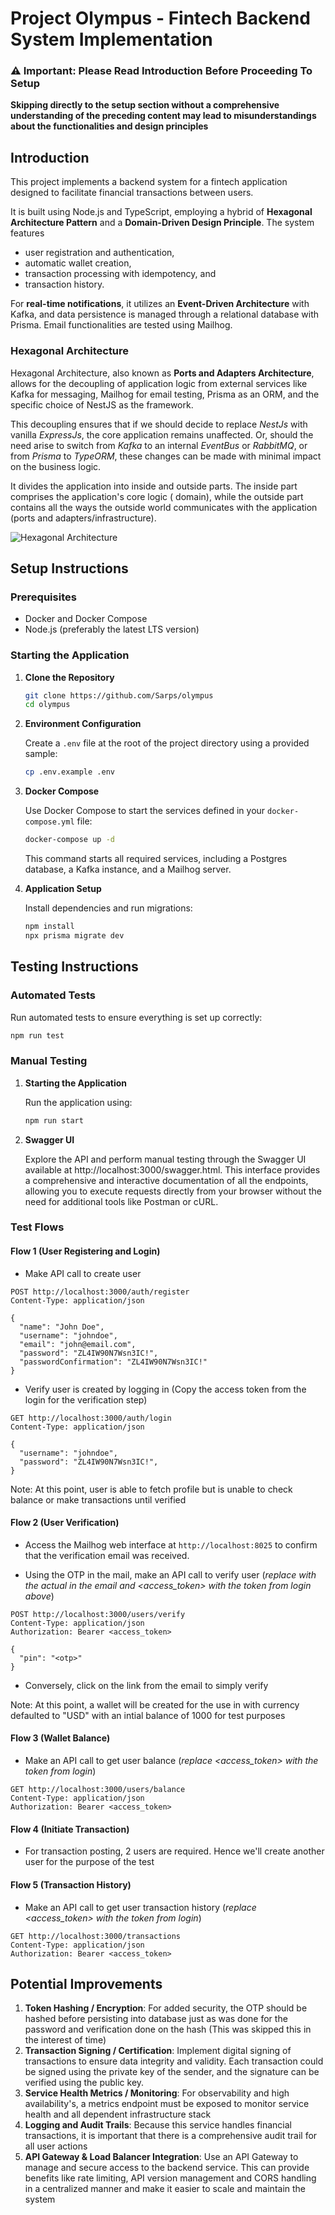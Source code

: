 # Project Olympus - Fintech Backend System Implementation

### ⚠️ **Important: Please Read Introduction Before Proceeding To Setup**

**Skipping directly to the setup section without a comprehensive understanding of the preceding content may lead to
misunderstandings about the functionalities and design principles**

## Introduction

This project implements a backend system for a fintech application designed to facilitate financial transactions between
users.

It is built using Node.js and TypeScript, employing a hybrid of **Hexagonal Architecture Pattern** and a **Domain-Driven
Design Principle**.
The system features

- user registration and authentication,
- automatic wallet creation,
- transaction processing with idempotency, and
- transaction history.

For **real-time notifications**, it utilizes an **Event-Driven Architecture** with Kafka, and data persistence is
managed through a relational database with Prisma. Email functionalities are tested using Mailhog.

### Hexagonal Architecture

Hexagonal Architecture, also known as **Ports and Adapters Architecture**, allows for the decoupling of application
logic from external services like Kafka for messaging, Mailhog for email testing, Prisma as an ORM, and the specific
choice of NestJS as the framework.

This decoupling ensures that if we should decide to replace *NestJs* with vanilla *ExpressJs*, the core application
remains unaffected. Or, should the need arise to switch from *Kafka* to an internal *EventBus* or *RabbitMQ*, or from
*Prisma* to *TypeORM*, these changes can be made with minimal impact on the business logic.

It divides the application into inside and outside parts. The inside part comprises the application's core logic (
domain), while the outside part contains all the ways the outside world communicates with the application (ports and
adapters/infrastructure).

![Hexagonal Architecture](docs/assets/hexagonal.jpg?raw=true)

## Setup Instructions

### Prerequisites

- Docker and Docker Compose
- Node.js (preferably the latest LTS version)

### Starting the Application

1. **Clone the Repository**

   ```bash
   git clone https://github.com/Sarps/olympus
   cd olympus
   ```

2. **Environment Configuration**

   Create a `.env` file at the root of the project directory using a provided sample:

    ```bash
   cp .env.example .env
    ```

3. **Docker Compose**

   Use Docker Compose to start the services defined in your `docker-compose.yml` file:

   ```bash
   docker-compose up -d
   ```

   This command starts all required services, including a Postgres database, a Kafka instance, and a Mailhog server.

4. **Application Setup**

   Install dependencies and run migrations:

   ```bash
   npm install
   npx prisma migrate dev
   ```

## Testing Instructions

### Automated Tests

Run automated tests to ensure everything is set up correctly:

```bash
npm run test
```

### Manual Testing

1. **Starting the Application**

   Run the application using:

   ```bash
   npm run start
   ```
2. **Swagger UI**

   Explore the API and perform manual testing through the Swagger UI available at http://localhost:3000/swagger.html.
   This interface provides a comprehensive and interactive documentation of all the endpoints, allowing you to execute
   requests directly from your browser without the need for additional tools like Postman or cURL.

### Test Flows

#### Flow 1 (User Registering and Login)

- Make API call to create user

```http request
POST http://localhost:3000/auth/register
Content-Type: application/json

{
  "name": "John Doe",
  "username": "johndoe",
  "email": "john@email.com",
  "password": "ZL4IW90N7Wsn3IC!",
  "passwordConfirmation": "ZL4IW90N7Wsn3IC!"
}
```

- Verify user is created by logging in (Copy the access token from the login for the verification step)

```http request
GET http://localhost:3000/auth/login
Content-Type: application/json

{
  "username": "johndoe",
  "password": "ZL4IW90N7Wsn3IC!",
}
```

Note: At this point, user is able to fetch profile but is unable to check balance or make transactions until verified

#### Flow 2 (User Verification)

- Access the Mailhog web interface at `http://localhost:8025` to confirm that the verification email was received.

- Using the OTP in the mail, make an API call to verify user (*replace <otp> with the actual in the email and <access_token> with the token from login above*)

```http request
POST http://localhost:3000/users/verify
Content-Type: application/json
Authorization: Bearer <access_token>

{
  "pin": "<otp>"
}
```

- Conversely, click on the link from the email to simply verify

Note: At this point, a wallet will be created for the use in with currency defaulted to "USD" with an intial balance of 1000 for test purposes

#### Flow 3 (Wallet Balance)

- Make an API call to get user balance (*replace <access_token> with the token from login*)

```http request
GET http://localhost:3000/users/balance
Content-Type: application/json
Authorization: Bearer <access_token>
```

#### Flow 4 (Initiate Transaction)

- For transaction posting, 2 users are required. Hence we'll create another user for the purpose of the test

#### Flow 5 (Transaction History)

- Make an API call to get user transaction history (*replace <access_token> with the token from login*)

```http request
GET http://localhost:3000/transactions
Content-Type: application/json
Authorization: Bearer <access_token>
```

## Potential Improvements

1. **Token Hashing / Encryption**: For added security, the OTP should be hashed before persisting into database just as was done for the password and verification done on the hash (This was skipped this in the interest of time)
2. **Transaction Signing / Certification**: Implement digital signing of transactions to ensure data integrity and validity. Each transaction could be signed using the private key of the sender, and the signature can be verified using the public key.
3. **Service Health Metrics / Monitoring**: For observability and high availability's, a metrics endpoint must be exposed to monitor service health and all dependent infrastructure stack
4. **Logging and Audit Trails**: Because this service handles financial transactions, it is important that there is a comprehensive audit trail for all user actions
4. **API Gateway & Load Balancer Integration**: Use an API Gateway to manage and secure access to the backend service. This can provide benefits like rate limiting, API version management and CORS handling in a centralized manner and make it easier to scale and maintain the system

